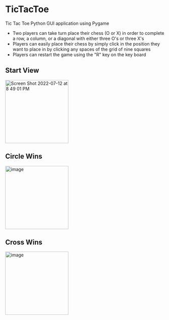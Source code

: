 # TicTacToe

Tic Tac Toe Python GUI application using Pygame
- Two players can take turn place their chess (O or X) in order to complete a row, a column, or a diagonal with either three O's or three X's
- Players can easily place their chess by simply click in the position they want to place in by clicking any spaces of the grid of nine squares
- Players can restart the game using the "R" key on the key board

## Start View
<img alt="Screen Shot 2022-07-12 at 8 49 01 PM" src="https://user-images.githubusercontent.com/67666346/178646594-c6773c24-0f64-4d53-ad62-2b19e2812b81.png" width="200" height="200">

## Circle Wins
<img alt="image" src="https://user-images.githubusercontent.com/67666346/178646126-3a6f7313-1186-4b79-8ac9-564d21022d03.png" width="200" height="200">

## Cross Wins
<img alt="image" src="https://user-images.githubusercontent.com/67666346/178646800-6fd3325c-8db5-40fa-a911-b3b056ca51a4.png" width="200" height="200">
